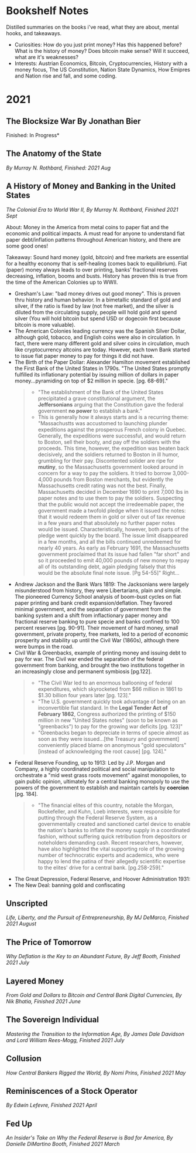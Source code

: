# Bookshelf Notes
Distilled summaries on the books i've read, what they are about, mental hooks, and takeaways.

* Curiosities: How do you just print money? Has this happened before?  What is the history of money?  Does bitcoin make sense?  Will it succeed, what are it's weaknesses?
* Interests: Austrian Economics, Bitcoin, Cryptocurrencies, History with a money focus, The US Constitution, Nation State Dynamics, How Emipres and Nation rise and fall, and some coding.

# 2021

## The Blocksize War By Jonathan Bier
Finished: In Progress*

## The Anatomy of the State
*By Murray N. Rothbard, Finished: 2021 Aug*

## A History of Money and Banking in the United States
*The Colonial Era to World War II, By Murray N. Rothbard, Finished 2021 Sept*

About: Money in the America from metal coins to paper fiat and the economic and political impacts.  A must read for anyone to understand fiat paper debt/inflation patterns throughout American history, and there are some good ones!

Takeaway: Sound hard money (gold, bitcoin) and free markets are essential for a healthy economy that is self-healing (comes back to equilibrium).  Fiat (paper) money always leads to over printing, banks’ fractional reserves decreasing, inflation, booms and busts.  History has proven this is true from the time of the American Colonies up to WWII.
* Gresham's Law: "bad money drives out good money".  This is proven thru history and human behavior.  In a bimetallic standard of gold and silver, if the ratio is fixed by law (not free market), and the silver is diluted from the circulating supply, people will hold gold and spend silver (You will hold bitcoin but spend USD or dogecoin first because bitcoin is more valuable).
* The American Colonies leading currency was the Spanish Silver Dollar, although gold, tobacco, and English coins were also in circulation.  In fact, there were many different gold and silver coins in circulation, much like cryptocurrency altcoins are today.  However, each town Bank started to issue fiat paper money to pay for things it did not have.
* The Birth of the Paper Dollar: Alexander Hamilton movement established the First Bank of the United States in 1790s.  "The United States promptly fulfilled its inflationary potential by issuing million of dollars in paper money...pyramiding on top of $2 million in specie. [pg. 68-69]."
    >   * "The establishment of the Bank of the United States precipitated a grave constitutional argument, the **Jeffersonians** arguing that the Constitution gave the federal government **no power** to establish a bank."
    >   * This is generally how it always starts and is a recurring theme: "Massachustts was accustomed to launching plunder expeditions against the prosperous French colony in Quebec.  Generally, the expeditions were successful, and would return to Boston, sell their booty, and pay off the soldiers with the proceeds.  This time, however, the expedition was beaten back decisively, and the soldiers returned to Boston in ill humor, grumbling for their pay.  Discontented solider are ripe for **mutiny**, so the Massachusetts government looked around in concern for a way to pay the soldiers.  It tried to borrow 3,000-4,000 pounds from Boston merchants, but evidently the Massachusetts credit rating was not the best.  Finally, Massachusetts decided in December 1690 to print 7,000 lbs in paper notes and to use them to pay the soldiers.  Suspecting that the public would not accept the irredeemable paper, the government made a twofold pledge when it issued the notes: that it would redeem them in gold or silver out of tax revenue in a few years and that absolutely no further paper notes would be issued.  Characteristically, however, both parts of the pledge went quickly by the board.  The issue limit disappeared in a few months, and all the bills continued unredeemed for nearly 40 years.  As early as February 1691, the Massachusetts government proclaimed that its issue had fallen "far short" and so it proceeded to emit 40,000 pounds of new money to repay all of its outstanding debt, again pledging falsely that this would be the absolute final note issue. [Pg 54-55]" Right...
* Andrew Jackson and the Bank Wars 1819: The Jacksonians were largely misunderstood from history, they were Libertarians, plain and simple.  The pioneered Currency School analysis of boom-bust cycles on fiat paper printing and bank credit expansion/deflation.  They favored minimal government, and the separation of government from the banking system and a shift from inflactionary paper money and fractional reserve banking to pure specie and banks confined to 100 percent reserves [pg. 90-91].  Their movement of hard money, small government, private property, free markets, led to a period of economic prosperity and stability up until the Civil War (1860s), although there were bumps in the road.
* Civil War & Greenbacks, example of printing money and issuing debt to pay for war.  The Civil war ended the separation of the federal government from banking, and brought the two institutions together in an increasingly close and permanent symbiosis [pg.122].
    >   * "The Civil War led to an enormous ballooning of federal expenditures, which skyrocketed from $66 million in 1861 to $1.30 billion four years later [pg. 123]."
    >   * "The U.S. government quickly took advantage of being on an inconvertible fiat standard.  In the **Legal Tender Act of February 1862**, Congress authorized the printing of $150 million in new "United States notes" (soon to be known as "greenbacks") to pay for the growing war deficits [pg. 123]"
    >   * "Greenbacks began to depreciate in terms of specie almost as soon as they were issued...[the Treasury and government] conveniently placed blame on anonymous "gold speculators" [instead of acknowledging the root cause] [pg. 124]."
* Federal Reserve Founding, up to 1913: Led by J.P. Morgan and Company, a highly coordinated political and social manipulation to orchestrate a "mid west grass roots movement" against monopolies, to gain public opinion, ultimately for a central banking monopoly to use the powers of the government to establish and maintain cartels by **coercion** [pg. 184].
    >   * "The financial elites of this country, notable the Morgan, Rockefeller, and Kuhn, Loeb interests, were responsible for putting through the Federal Reserve System, as a governmentally created and sanctioned cartel device to enable the nation's banks to inflate the money supply in a coordinated fashion, without suffering quick retribution from depositors or noteholders demanding cash.  Recent researchers, however, have also highlighted the vital supporting role of the growing number of technocratic experts and academics, who were happy to lend the patina of their allegedly scientific expertise to the elites' drive for a central bank. [pg.258-259]."
* The Great Depression, Federal Reserve, and Hoover Administration 1931:
* The New Deal: banning gold and confiscating

## Unscripted
*Life, Liberty, and the Pursuit of Entrepreneurship, By MJ DeMarco, Finished 2021 August*

## The Price of Tomorrow
*Why Deflation is the Key to an Abundant Future, By Jeff Booth, Finished 2021 July*

## Layered Money
*From Gold and Dollars to Bitcoin and Central Bank Digital Currencies, By Nik Bhatia, Finished 2021 June*

## The Sovereign Individual
*Mastering the Transition to the Information Age, By James Dale Davidson and Lord William Rees-Mogg, Finished 2021 July*

## Collusion
*How Central Bankers Rigged the World, By Nomi Prins, Finished 2021 May*

## Reminiscences of a Stock Operator
*By Edwin Lefevre, Finished 2021 April*

## Fed Up
*An Insider's Take on Why the Federal Reserve is Bad for America, By Danielle DiMartino Booth, Finished 2021 March*
